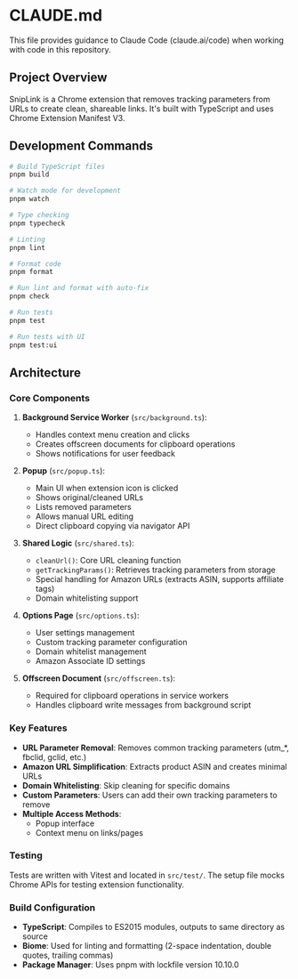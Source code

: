 # CLAUDE.md

This file provides guidance to Claude Code (claude.ai/code) when working with code in this repository.

## Project Overview

SnipLink is a Chrome extension that removes tracking parameters from URLs to create clean, shareable links. It's built with TypeScript and uses Chrome Extension Manifest V3.

## Development Commands

```bash
# Build TypeScript files
pnpm build

# Watch mode for development
pnpm watch

# Type checking
pnpm typecheck

# Linting
pnpm lint

# Format code
pnpm format

# Run lint and format with auto-fix
pnpm check

# Run tests
pnpm test

# Run tests with UI
pnpm test:ui
```

## Architecture

### Core Components

1. **Background Service Worker** (`src/background.ts`):
   - Handles context menu creation and clicks
   - Creates offscreen documents for clipboard operations
   - Shows notifications for user feedback

2. **Popup** (`src/popup.ts`):
   - Main UI when extension icon is clicked
   - Shows original/cleaned URLs
   - Lists removed parameters
   - Allows manual URL editing
   - Direct clipboard copying via navigator API

3. **Shared Logic** (`src/shared.ts`):
   - `cleanUrl()`: Core URL cleaning function
   - `getTrackingParams()`: Retrieves tracking parameters from storage
   - Special handling for Amazon URLs (extracts ASIN, supports affiliate tags)
   - Domain whitelisting support

4. **Options Page** (`src/options.ts`):
   - User settings management
   - Custom tracking parameter configuration
   - Domain whitelist management
   - Amazon Associate ID settings

5. **Offscreen Document** (`src/offscreen.ts`):
   - Required for clipboard operations in service workers
   - Handles clipboard write messages from background script

### Key Features

- **URL Parameter Removal**: Removes common tracking parameters (utm_*, fbclid, gclid, etc.)
- **Amazon URL Simplification**: Extracts product ASIN and creates minimal URLs
- **Domain Whitelisting**: Skip cleaning for specific domains
- **Custom Parameters**: Users can add their own tracking parameters to remove
- **Multiple Access Methods**:
  - Popup interface
  - Context menu on links/pages

### Testing

Tests are written with Vitest and located in `src/test/`. The setup file mocks Chrome APIs for testing extension functionality.

### Build Configuration

- **TypeScript**: Compiles to ES2015 modules, outputs to same directory as source
- **Biome**: Used for linting and formatting (2-space indentation, double quotes, trailing commas)
- **Package Manager**: Uses pnpm with lockfile version 10.10.0